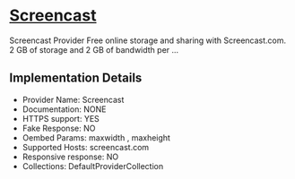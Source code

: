 # [Screencast](https://screencast.com)

Screencast Provider
Free online storage and sharing with Screencast.com. 2
GB of storage and 2 GB of bandwidth per ...

## Implementation Details

- Provider
Name: Screencast
- Documentation: NONE
- HTTPS support: YES
- Fake Response: NO
- Oembed Params: maxwidth , maxheight
- Supported Hosts: screencast.com
- Responsive response: NO
- Collections: DefaultProviderCollection



